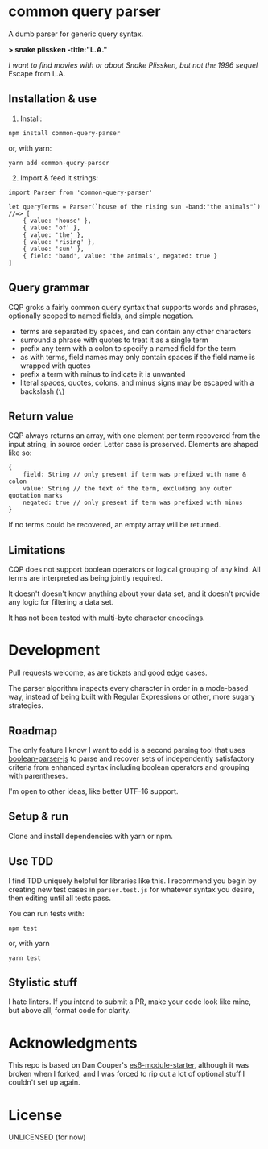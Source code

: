 # common query parser

A dumb parser for generic query syntax.

**> snake plissken -title:"L.A."**

*I want to find movies with or about Snake Plissken, but not the 1996 sequel* Escape from L.A.


## Installation & use

1. Install:

```
npm install common-query-parser
```

or, with yarn:

```
yarn add common-query-parser
```

2. Import & feed it strings:

```
import Parser from 'common-query-parser'

let queryTerms = Parser(`house of the rising sun -band:"the animals"`)
//=> [
    { value: 'house' },
    { value: 'of' },
    { value: 'the' },
    { value: 'rising' },
    { value: 'sun' },
    { field: 'band', value: 'the animals', negated: true }
]
```


## Query grammar

CQP groks a fairly common query syntax that supports words and phrases, optionally scoped to named fields, and simple negation.

- terms are separated by spaces, and can contain any other characters
- surround a phrase with quotes to treat it as a single term
- prefix any term with a colon to specify a named field for the term
- as with terms, field names may only contain spaces if the field name is wrapped with quotes
- prefix a term with minus to indicate it is unwanted
- literal spaces, quotes, colons, and minus signs may be escaped with a backslash (`\`)


## Return value

CQP always returns an array, with one element per term recovered from the input string, in source order. Letter case is preserved. Elements are shaped like so:

```
{
    field: String // only present if term was prefixed with name & colon
    value: String // the text of the term, excluding any outer quotation marks
    negated: true // only present if term was prefixed with minus
}
```

If no terms could be recovered, an empty array will be returned.


## Limitations

CQP does not support boolean operators or logical grouping of any kind. All terms are interpreted as being jointly required.

It doesn't doesn't know anything about your data set, and it doesn't provide any logic for filtering a data set.

It has not been tested with multi-byte character encodings.


# Development

Pull requests welcome, as are tickets and good edge cases.

The parser algorithm inspects every character in order in a mode-based way, instead of being built with Regular Expressions or other, more sugary strategies.


## Roadmap

The only feature I know I want to add is a second parsing tool that uses [boolean-parser-js](https://github.com/riichard/boolean-parser-js) to parse and recover sets of independently satisfactory criteria from enhanced syntax including boolean operators and grouping with parentheses.

I'm open to other ideas, like better UTF-16 support.


## Setup & run

Clone and install dependencies with yarn or npm.


## Use TDD

I find TDD uniquely helpful for libraries like this. I recommend you begin by creating new test cases in `parser.test.js` for whatever syntax you desire, then editing until all tests pass.

You can run tests with:

```
npm test
```

or, with yarn

```
yarn test
```


## Stylistic stuff

I hate linters. If you intend to submit a PR, make your code look like mine, but above all, format code for clarity.


# Acknowledgments

This repo is based on Dan Couper's [es6-module-starter](https://github.com/DanCouper/es6-module-starter), although it was broken when I forked, and I was forced to rip out a lot of optional stuff I couldn't set up again.


# License

UNLICENSED (for now)
